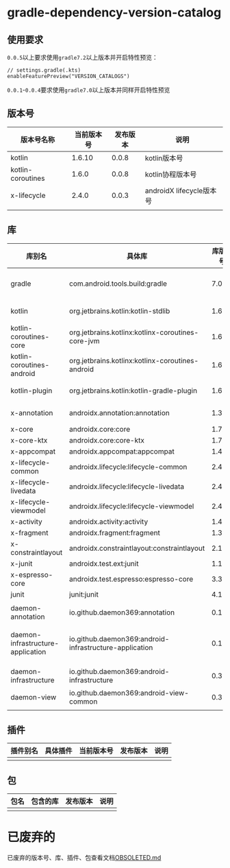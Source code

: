 # gradle-dependency-version-catalog

## 使用要求

`0.0.5`以上要求使用`gradle7.2`以上版本并开启特性预览：

```
// settings.gradle(.kts)
enableFeaturePreview("VERSION_CATALOGS")
```

`0.0.1`-`0.0.4`要求使用`gradle7.0`以上版本并同样开启特性预览

## 版本号

| 版本号名称          | 当前版本号  | 发布版本 | 说明 |
| --- | --- | --- | --- |
| kotlin            | 1.6.10    | 0.0.8 | kotlin版本号 |
| kotlin-coroutines | 1.6.0     | 0.0.8 | kotlin协程版本号 |
| x-lifecycle       | 2.4.0     | 0.0.3 | androidX lifecycle版本号 |
| | | | |

## 库

| 库别名                                     | 具体库                                                     | 库版本号    | 发布版本 | 说明 |
| ---                                       | ---                                                       | ---       | ---   | --- |
| gradle                                    | com.android.tools.build:gradle                            | 7.0.4     | 0.0.8 | android gradle插件库 |
| kotlin                                    | org.jetbrains.kotlin:kotlin-stdlib                        | 1.6.10    | 0.0.8 | kotlin标准库 |
| kotlin-coroutines-core                    | org.jetbrains.kotlinx:kotlinx-coroutines-core-jvm         | 1.6.0     | 0.0.8 | kotlin协程库 |
| kotlin-coroutines-android                 | org.jetbrains.kotlinx:kotlinx-coroutines-android          | 1.6.0     | 0.0.8 | kotlin协程库 |
| kotlin-plugin                             | org.jetbrains.kotlin:kotlin-gradle-plugin                 | 1.6.10    | 0.0.8 | kotlin插件库 |
| x-annotation                              | androidx.annotation:annotation                            | 1.3.0     | 0.0.2 | AndroidX注解库 |
| x-core                                    | androidx.core:core                                        | 1.7.0     | 0.0.5 |  |
| x-core-ktx                                | androidx.core:core-ktx                                    | 1.7.0     | 0.0.2 |  |
| x-appcompat                               | androidx.appcompat:appcompat                              | 1.4.0     | 0.0.6 |  |
| x-lifecycle-common                        | androidx.lifecycle:lifecycle-common                       | 2.4.0     | 0.0.2 |  |
| x-lifecycle-livedata                      | androidx.lifecycle:lifecycle-livedata                     | 2.4.0     | 0.0.2 |  |
| x-lifecycle-viewmodel                     | androidx.lifecycle:lifecycle-viewmodel                    | 2.4.0     | 0.0.2 |  |
| x-activity                                | androidx.activity:activity                                | 1.4.0     | 0.0.2 |  |
| x-fragment                                | androidx.fragment:fragment                                | 1.3.6     | 0.0.2 |  |
| x-constraintlayout                        | androidx.constraintlayout:constraintlayout                | 2.1.2     | 0.0.6 |  |
| x-junit                                   | androidx.test.ext:junit                                   | 1.1.2     | 0.0.4 |  |
| x-espresso-core                           | androidx.test.espresso:espresso-core                      | 3.3.0     | 0.0.4 |  |
| junit                                     | junit:junit                                               | 4.13.2    | 0.0.4 |  |
|                                           |                                                           |           |       |  |
| daemon-annotation                         | io.github.daemon369:annotation                            | 0.1.0     | 0.0.2 | 注解库 |
| daemon-infrastructure-application         | io.github.daemon369:android-infrastructure-application    | 0.1.1     | 0.0.2 | 基础库，提供Application全局实例 |
| daemon-infrastructure                     | io.github.daemon369:android-infrastructure                | 0.3.0     | 0.0.5 | 基础库，提供基础工具 |
| daemon-view                               | io.github.daemon369:android-view-common                   | 0.3.0     | 0.0.2 | 基础UI库 |
| | | | | |

## 插件

| 插件别名 | 具体插件 | 当前版本号 | 发布版本 | 说明 |
| --- | --- | --- | --- | --- |
| | | | | |

## 包

| 包名 | 包含的库 | 发布版本 | 说明 |
| --- | --- | --- | --- |
| | | | |

# 已废弃的

已废弃的版本号、库、插件、包查看文档[OBSOLETED.md](OBSOLETED.md)
